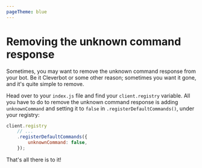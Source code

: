 ```yaml
---
pageTheme: blue
---
```


# Removing the unknown command response

Sometimes, you may want to remove the unknown command response from your bot. Be it Cleverbot or some other reason; sometimes you want it gone, and it's quite simple to remove.

Head over to your `index.js` file and find your `client.registry` variable. All you have to do to remove the unknown command response is adding `unknownCommand` and setting it to `false` in `.registerDefaultCommands()`, under your registry:

```js {3-5}
client.registry
	// ...
	.registerDefaultCommands({
		unknownCommand: false,
	});
```

That's all there is to it!
